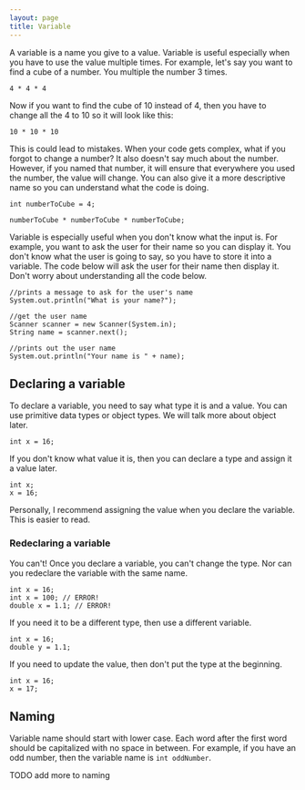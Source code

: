 ```yaml
---
layout: page
title: Variable
---
```


A variable is a name you give to a value. Variable is useful especially when you have to use the value multiple times. For example, let's say you want to find a cube of a number. You multiple the number 3 times.

```
4 * 4 * 4
```

Now if you want to find the cube of 10 instead of 4, then you have to change all the 4 to 10 so it will look like this:

```
10 * 10 * 10
```

This is could lead to mistakes. When your code gets complex, what if you forgot to change a number? It also doesn't say much about the number. However, if you named that number, it will ensure that everywhere you used the number, the value will change. You can also give it a more descriptive name so you can understand what the code is doing.

```
int numberToCube = 4;

numberToCube * numberToCube * numberToCube;
```

Variable is especially useful when you don't know what the input is. For example, you want to ask the user for their name so you can display it. You don't know what the user is going to say, so you have to store it into a variable. The code below will ask the user for their name then display it. Don't worry about understanding all the code below.

```
//prints a message to ask for the user's name
System.out.println("What is your name?");

//get the user name
Scanner scanner = new Scanner(System.in);
String name = scanner.next();

//prints out the user name
System.out.println("Your name is " + name);
```

## Declaring a variable

To declare a variable, you need to say what type it is and a value. You can use primitive data types or object types. We will talk more about object later.

```
int x = 16;
```

If you don't know what value it is, then you can declare a type and assign it a value later.

```
int x;
x = 16;
```

Personally, I recommend assigning the value when you declare the variable. This is easier to read.

### Redeclaring a variable

You can't! Once you declare a variable, you can't change the type. Nor can you redeclare the variable with the same name.

```
int x = 16;
int x = 100; // ERROR!
double x = 1.1; // ERROR!
```

If you need it to be a different type, then use a different variable.

```
int x = 16;
double y = 1.1;
```

If you need to update the value, then don't put the type at the beginning.

```
int x = 16;
x = 17;
```

## Naming

Variable name should start with lower case. Each word after the first word should be capitalized with no space in between. For example, if you have an odd number, then the variable name is `int oddNumber`.

TODO add more to naming
